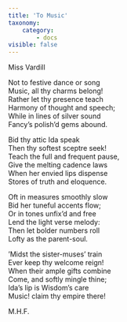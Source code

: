 ```yaml
---
title: 'To Music'
taxonomy:
    category:
        - docs
visible: false
---
```


<div class="author">Miss Vardill</div>

Not to festive dance or song  
Music, all thy charms belong!  
Rather let thy presence teach  
Harmony of thought and speech;  
While in lines of silver sound  
Fancy’s polish’d gems abound.  

Bid thy attic Ida speak  
Then thy softest sceptre seek!  
Teach the full and frequent pause,  
Give the melting cadence laws  
When her envied lips dispense  
Stores of truth and eloquence.

Oft in measures smoothly slow  
Bid her tuneful accents flow;  
Or in tones unfix’d and free  
Lend the light verse melody:  
Then let bolder numbers roll  
Lofty as the parent-soul.  

’Midst the sister-muses’ train  
Ever keep thy welcome reign!  
When their ample gifts combine  
Come, and softly mingle thine;  
Ida’s lip is Wisdom’s care  
Music! claim thy empire there!

M.H.F.